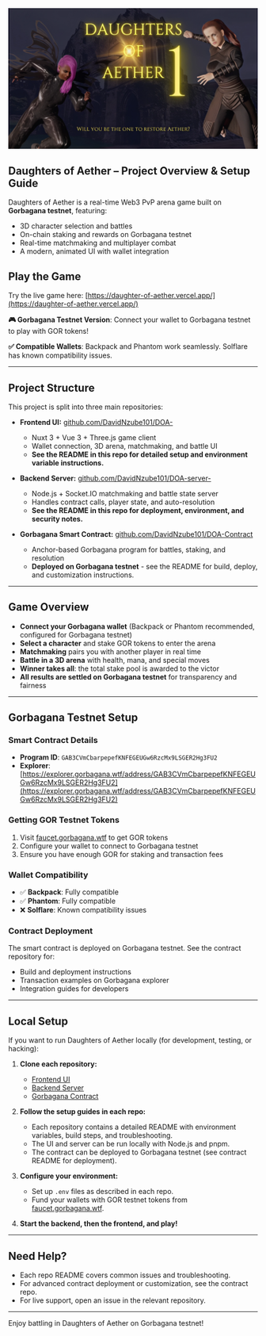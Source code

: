 <img src="cover.png"/>

## Daughters of Aether – Project Overview & Setup Guide

Daughters of Aether is a real-time Web3 PvP arena game built on **Gorbagana testnet**, featuring:
- 3D character selection and battles
- On-chain staking and rewards on Gorbagana testnet
- Real-time matchmaking and multiplayer combat
- A modern, animated UI with wallet integration

## Play the Game

Try the live game here: [https://daughter-of-aether.vercel.app/](https://daughter-of-aether.vercel.app/)

**🎮 Gorbagana Testnet Version**: Connect your wallet to Gorbagana testnet to play with GOR tokens!

**✅ Compatible Wallets**: Backpack and Phantom work seamlessly. Solflare has known compatibility issues.

---

## Project Structure

This project is split into three main repositories:

- **Frontend UI:** [github.com/DavidNzube101/DOA-](https://github.com/DavidNzube101/DOA-)
  - Nuxt 3 + Vue 3 + Three.js game client
  - Wallet connection, 3D arena, matchmaking, and battle UI
  - **See the README in this repo for detailed setup and environment variable instructions.**

- **Backend Server:** [github.com/DavidNzube101/DOA-server-](https://github.com/DavidNzube101/DOA-server-)
  - Node.js + Socket.IO matchmaking and battle state server
  - Handles contract calls, player state, and auto-resolution
  - **See the README in this repo for deployment, environment, and security notes.**

- **Gorbagana Smart Contract:** [github.com/DavidNzube101/DOA-Contract](https://github.com/DavidNzube101/DOA-Contract)
  - Anchor-based Gorbagana program for battles, staking, and resolution
  - **Deployed on Gorbagana testnet** - see the README for build, deploy, and customization instructions.

---

## Game Overview

- **Connect your Gorbagana wallet** (Backpack or Phantom recommended, configured for Gorbagana testnet)
- **Select a character** and stake GOR tokens to enter the arena
- **Matchmaking** pairs you with another player in real time
- **Battle in a 3D arena** with health, mana, and special moves
- **Winner takes all**: the total stake pool is awarded to the victor
- **All results are settled on Gorbagana testnet** for transparency and fairness

---

## Gorbagana Testnet Setup

### Smart Contract Details
- **Program ID**: `GAB3CVmCbarpepefKNFEGEUGw6RzcMx9LSGER2Hg3FU2`
- **Explorer**: [https://explorer.gorbagana.wtf/address/GAB3CVmCbarpepefKNFEGEUGw6RzcMx9LSGER2Hg3FU2](https://explorer.gorbagana.wtf/address/GAB3CVmCbarpepefKNFEGEUGw6RzcMx9LSGER2Hg3FU2)

### Getting GOR Testnet Tokens
1. Visit [faucet.gorbagana.wtf](https://faucet.gorbagana.wtf) to get GOR tokens
2. Configure your wallet to connect to Gorbagana testnet
3. Ensure you have enough GOR for staking and transaction fees

### Wallet Compatibility
- ✅ **Backpack**: Fully compatible
- ✅ **Phantom**: Fully compatible  
- ❌ **Solflare**: Known compatibility issues

### Contract Deployment
The smart contract is deployed on Gorbagana testnet. See the contract repository for:
- Build and deployment instructions
- Transaction examples on Gorbagana explorer
- Integration guides for developers

---

## Local Setup

If you want to run Daughters of Aether locally (for development, testing, or hacking):

1. **Clone each repository:**
   - [Frontend UI](https://github.com/DavidNzube101/DOA-)
   - [Backend Server](https://github.com/DavidNzube101/DOA-server-)
   - [Gorbagana Contract](https://github.com/DavidNzube101/DOA-Contract)

2. **Follow the setup guides in each repo:**
   - Each repository contains a detailed README with environment variables, build steps, and troubleshooting.
   - The UI and server can be run locally with Node.js and pnpm.
   - The contract can be deployed to Gorbagana testnet (see contract README for deployment).

3. **Configure your environment:**
   - Set up `.env` files as described in each repo.
   - Fund your wallets with GOR testnet tokens from [faucet.gorbagana.wtf](https://faucet.gorbagana.wtf).

4. **Start the backend, then the frontend, and play!**

---

## Need Help?
- Each repo README covers common issues and troubleshooting.
- For advanced contract deployment or customization, see the contract repo.
- For live support, open an issue in the relevant repository.

---

Enjoy battling in Daughters of Aether on Gorbagana testnet!
